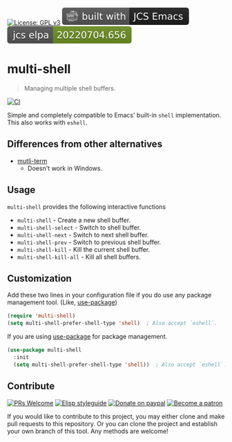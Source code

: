 [![License: GPL v3](https://img.shields.io/badge/License-GPL%20v3-blue.svg)](https://www.gnu.org/licenses/gpl-3.0)
[![Built with](https://raw.githubusercontent.com/jcs-emacs/badges/161a8e892ac7a9e90cc8add538e49025ebb66b71/others/built-with/dark.svg)](https://jcs-emacs.github.io/)
[![JCS-ELPA](https://raw.githubusercontent.com/jcs-emacs/badges/master/elpa/v/multi-shell.svg)](https://jcs-emacs.github.io/jcs-elpa/#/multi-shell)

# multi-shell
> Managing multiple shell buffers.

[![CI](https://github.com/jcs-elpa/multi-shell/actions/workflows/test.yml/badge.svg)](https://github.com/jcs-elpa/multi-shell/actions/workflows/test.yml)

Simple and completely compatible to Emacs' built-in `shell` implementation.
This also works with `eshell`.

## Differences from other alternatives

* [mutli-term](https://www.emacswiki.org/emacs/MultiTerm)
  - Doesn't work in Windows.

## Usage

`multi-shell` provides the following interactive functions

* `multi-shell` - Create a new shell buffer.
* `multi-shell-select` - Switch to shell buffer.
* `multi-shell-next` - Switch to next shell buffer.
* `multi-shell-prev` - Switch to previous shell buffer.
* `multi-shell-kill` - Kill the current shell buffer.
* `multi-shell-kill-all` - Kill all shell buffers.

## Customization

Add these two lines in your configuration file if you do use any package
management tool. (Like, [use-package](https://github.com/jwiegley/use-package))

```el
(require 'multi-shell)
(setq multi-shell-prefer-shell-type 'shell)  ; Also accept `eshell`.
```

If you are using [use-package](https://github.com/jwiegley/use-package)
for package management.

```el
(use-package multi-shell
  :init
  (setq multi-shell-prefer-shell-type 'shell))  ; Also accept `eshell`.
```

## Contribute

[![PRs Welcome](https://img.shields.io/badge/PRs-welcome-brightgreen.svg)](http://makeapullrequest.com)
[![Elisp styleguide](https://img.shields.io/badge/elisp-style%20guide-purple)](https://github.com/bbatsov/emacs-lisp-style-guide)
[![Donate on paypal](https://img.shields.io/badge/paypal-donate-1?logo=paypal&color=blue)](https://www.paypal.me/jcs090218)
[![Become a patron](https://img.shields.io/badge/patreon-become%20a%20patron-orange.svg?logo=patreon)](https://www.patreon.com/jcs090218)

If you would like to contribute to this project, you may either
clone and make pull requests to this repository. Or you can
clone the project and establish your own branch of this tool.
Any methods are welcome!

